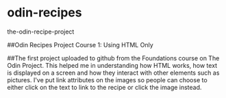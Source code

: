 # odin-recipes

the-odin-recipe-project

##Odin Recipes Project Course 1: Using HTML Only

##The first project uploaded to github from the Foundations course on The Odin Project.
This helped me in understanding how HTML works, how text is displayed on a screen and how they interact with other elements such as pictures. I've put link attributes on the images so people can choose to either click on the text to link to the recipe or click the image instead.
